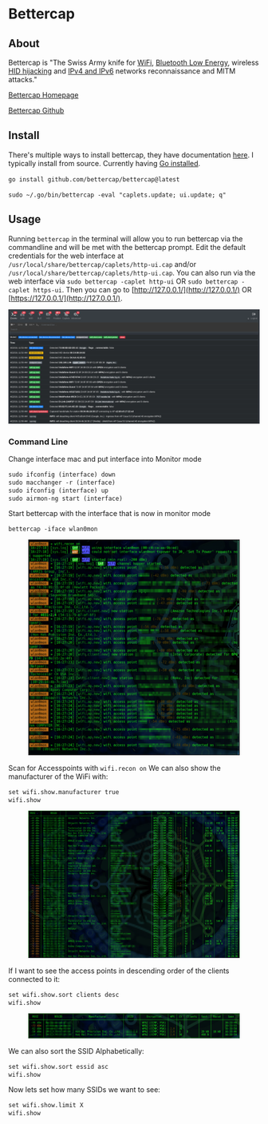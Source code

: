 # Bettercap

## About

Bettercap is "The Swiss Army knife for [WiFi](https://www.bettercap.org/modules/wifi/), [Bluetooth Low Energy](https://www.bettercap.org/modules/ble/), wireless [HID hijacking](https://www.bettercap.org/modules/hid/) and [IPv4 and IPv6](https://www.bettercap.org/modules/ethernet) networks reconnaissance and MITM attacks."

[Bettercap Homepage](https://www.bettercap.org/)

[Bettercap Github](https://github.com/bettercap/bettercap)

## Install

There's multiple ways to install bettercap, they have documentation [here](https://www.bettercap.org/installation/). I typically install from source. Currently having [Go installed](https://go.dev/doc/install).

`go install github.com/bettercap/bettercap@latest`

`sudo ~/.go/bin/bettercap -eval "caplets.update; ui.update; q"`

## Usage

Running `bettercap` in the terminal will allow you to run bettercap via the commandline and will be met with the bettercap prompt. Edit the default credentials for the web interface at `/usr/local/share/bettercap/caplets/http-ui.cap` and/or `/usr/local/share/bettercap/caplets/http-ui.cap`. You can also run via the web interface via `sudo bettercap -caplet http-ui` OR `sudo bettercap -caplet https-ui`. Then you can go to [http://127.0.0.1/](http://127.0.0.1/) OR [https://127.0.0.1/](http://127.0.0.1/).

![](<../../.gitbook/assets/image (38) (1).png>)

### Command Line

Change interface mac and put interface into Monitor mode

```
sudo ifconfig (interface) down
sudo macchanger -r (interface)
sudo ifconfig (interface) up
sudo airmon-ng start (interface)
```

Start bettercap with the interface that is now in monitor mode

```
bettercap -iface wlan0mon
```

<figure><img src="../../.gitbook/assets/image (226).png" alt=""><figcaption></figcaption></figure>

Scan for Accesspoints with `wifi.recon on`  We can also show the manufacturer of the WiFi with:

```
set wifi.show.manufacturer true
wifi.show
```

<figure><img src="../../.gitbook/assets/image (191).png" alt=""><figcaption></figcaption></figure>

If I want to see the access points in descending order of the clients connected to it:

```
set wifi.show.sort clients desc
wifi.show
```

<figure><img src="../../.gitbook/assets/image (229).png" alt=""><figcaption></figcaption></figure>

We can also sort the SSID Alphabetically:

```
set wifi.show.sort essid asc
wifi.show
```

Now lets set how many SSIDs we want to see:

```
set wifi.show.limit X
wifi.show
```
